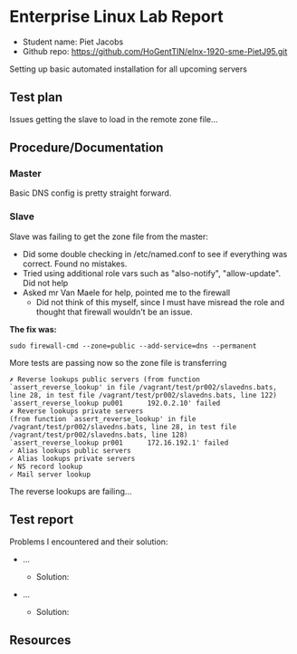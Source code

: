 # Enterprise Linux Lab Report

- Student name: Piet Jacobs
- Github repo: <https://github.com/HoGentTIN/elnx-1920-sme-PietJ95.git>

Setting up basic automated installation for all upcoming servers

## Test plan

Issues getting the slave to load in the remote zone file...



## Procedure/Documentation
### Master
Basic DNS config is pretty straight forward.

### Slave
Slave was failing to get the zone file from the master:
- Did some double checking in /etc/named.conf to see if everything was correct. Found no mistakes.
- Tried using additional role vars such as "also-notify", "allow-update". Did not help
- Asked mr Van Maele for help, pointed me to the firewall
    - Did not think of this myself, since I must have misread the role and thought that firewall wouldn't be an issue.

**The fix was:**

    sudo firewall-cmd --zone=public --add-service=dns --permanent

More tests are passing now so the zone file is transferring

    ✗ Reverse lookups public servers (from function `assert_reverse_lookup' in file /vagrant/test/pr002/slavedns.bats, line 28, in test file /vagrant/test/pr002/slavedns.bats, line 122)
    `assert_reverse_lookup pu001      192.0.2.10' failed
    ✗ Reverse lookups private servers
    (from function `assert_reverse_lookup' in file /vagrant/test/pr002/slavedns.bats, line 28, in test file /vagrant/test/pr002/slavedns.bats, line 128)
    `assert_reverse_lookup pr001      172.16.192.1' failed
    ✓ Alias lookups public servers
    ✓ Alias lookups private servers
    ✓ NS record lookup
    ✓ Mail server lookup


The reverse lookups are failing...
## Test report


Problems I encountered and their solution:  
- ...
    - Solution:  
    

- ...
    - Solution:   
    
## Resources

